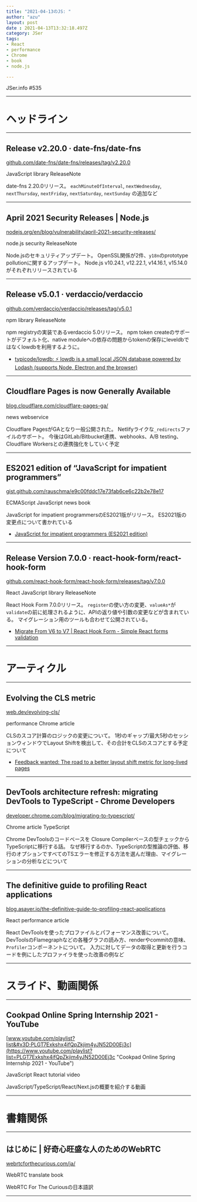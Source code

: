 ```yaml
---
title: "2021-04-13のJS: "
author: "azu"
layout: post
date : 2021-04-13T13:32:18.497Z
category: JSer
tags:
- React
- performance
- Chrome
- book
- node.js

---
```


JSer.info #535

----

<h1 class="site-genre">ヘッドライン</h1>

----

## Release v2.20.0 · date-fns/date-fns
[github.com/date-fns/date-fns/releases/tag/v2.20.0](https://github.com/date-fns/date-fns/releases/tag/v2.20.0 "Release v2.20.0 · date-fns/date-fns")
<p class="jser-tags jser-tag-icon"><span class="jser-tag">JavaScript</span> <span class="jser-tag">library</span> <span class="jser-tag">ReleaseNote</span></p>

date-fns 2.20.0リリース。
`eachMinuteOfInterval`, `nextWednesday`, `nextThursday`, `nextFriday`, `nextSaturday`, `nextSunday` の追加など


----

## April 2021 Security Releases | Node.js
[nodejs.org/en/blog/vulnerability/april-2021-security-releases/](https://nodejs.org/en/blog/vulnerability/april-2021-security-releases/ "April 2021 Security Releases | Node.js")
<p class="jser-tags jser-tag-icon"><span class="jser-tag">node.js</span> <span class="jser-tag">security</span> <span class="jser-tag">ReleaseNote</span></p>

Node.jsのセキュリティアップデート。
OpenSSL関係が2件、`y18n`のprototype pollutionに関するアップデート。
Node.js v10.24.1, v12.22.1, v14.16.1, v15.14.0がそれぞれリリースされている


----

## Release v5.0.1 · verdaccio/verdaccio
[github.com/verdaccio/verdaccio/releases/tag/v5.0.1](https://github.com/verdaccio/verdaccio/releases/tag/v5.0.1 "Release v5.0.1 · verdaccio/verdaccio")
<p class="jser-tags jser-tag-icon"><span class="jser-tag">npm</span> <span class="jser-tag">library</span> <span class="jser-tag">ReleaseNote</span></p>

npm registryの実装であるverdaccio 5.0リリース。
npm token createのサポートがデフォルト化、native moduleへの依存の問題からtokenの保存にleveldbではなくlowdbを利用するように。

- [typicode/lowdb: ⚡️ lowdb is a small local JSON database powered by Lodash (supports Node, Electron and the browser)](https://github.com/typicode/lowdb "typicode/lowdb: ⚡️ lowdb is a small local JSON database powered by Lodash (supports Node, Electron and the browser)")

----

## Cloudflare Pages is now Generally Available
[blog.cloudflare.com/cloudflare-pages-ga/](https://blog.cloudflare.com/cloudflare-pages-ga/ "Cloudflare Pages is now Generally Available")
<p class="jser-tags jser-tag-icon"><span class="jser-tag">news</span> <span class="jser-tag">webservice</span></p>

Cloudflare PagesがGAとなり一般公開された。
Netlifyライクな`_redirects`ファイルのサポート。
今後はGitLab/Bitbucket連携、webhooks、A/B testing、Cloudflare Workersとの連携強化をしていく予定


----

## ES2021 edition of “JavaScript for impatient programmers”
[gist.github.com/rauschma/e9c00fddc17e73fab6ce6c22b2e78e17](https://gist.github.com/rauschma/e9c00fddc17e73fab6ce6c22b2e78e17 "ES2021 edition of “JavaScript for impatient programmers”")
<p class="jser-tags jser-tag-icon"><span class="jser-tag">ECMAScript</span> <span class="jser-tag">JavaScript</span> <span class="jser-tag">news</span> <span class="jser-tag">book</span></p>

JavaScript for impatient programmersのES2021版がリリース。
ES2021版の変更点について書かれている

- [JavaScript for impatient programmers (ES2021 edition)](https://exploringjs.com/impatient-js/ "JavaScript for impatient programmers (ES2021 edition)")

----

## Release Version 7.0.0 · react-hook-form/react-hook-form
[github.com/react-hook-form/react-hook-form/releases/tag/v7.0.0](https://github.com/react-hook-form/react-hook-form/releases/tag/v7.0.0 "Release Version 7.0.0 · react-hook-form/react-hook-form")
<p class="jser-tags jser-tag-icon"><span class="jser-tag">React</span> <span class="jser-tag">JavaScript</span> <span class="jser-tag">library</span> <span class="jser-tag">ReleaseNote</span></p>

React Hook Form 7.0.0リリース。
`register`の使い方の変更、`valueAs*`が`validate`の前に処理されるように、APIの返り値や引数の変更などが含まれている。
マイグレーション用のツールも合わせて公開されている。

- [Migrate From V6 to V7 | React Hook Form - Simple React forms validation](https://react-hook-form.com/migrate-v6-to-v7/ "Migrate From V6 to V7 | React Hook Form - Simple React forms validation")

----
<h1 class="site-genre">アーティクル</h1>

----

## Evolving the CLS metric
[web.dev/evolving-cls/](https://web.dev/evolving-cls/ "Evolving the CLS metric")
<p class="jser-tags jser-tag-icon"><span class="jser-tag">performance</span> <span class="jser-tag">Chrome</span> <span class="jser-tag">article</span></p>

CLSのスコア計算のロジックの変更について。
1秒のギャップ/最大5秒のセッションウィンドウでLayout Shiftを検出して、その合計をCLSのスコアとする予定について

- [Feedback wanted: The road to a better layout shift metric for long-lived pages](https://web.dev/better-layout-shift-metric/ "Feedback wanted: The road to a better layout shift metric for long-lived pages")

----

## DevTools architecture refresh: migrating DevTools to TypeScript - Chrome Developers
[developer.chrome.com/blog/migrating-to-typescript/](https://developer.chrome.com/blog/migrating-to-typescript/ "DevTools architecture refresh: migrating DevTools to TypeScript - Chrome Developers")
<p class="jser-tags jser-tag-icon"><span class="jser-tag">Chrome</span> <span class="jser-tag">article</span> <span class="jser-tag">TypeScript</span></p>

Chrome DevToolsのコードベースを
Closure Compilerベースの型チェックからTypeScriptに移行する話。
なぜ移行するのか、TypeScriptの型推論の評価、移行のオプションですべてのTSエラーを修正する方法を選んだ理由、マイグレーションの分析などについて


----

## The definitive guide to profiling React applications
[blog.asayer.io/the-definitive-guide-to-profiling-react-applications](https://blog.asayer.io/the-definitive-guide-to-profiling-react-applications "The definitive guide to profiling React applications")
<p class="jser-tags jser-tag-icon"><span class="jser-tag">React</span> <span class="jser-tag">performance</span> <span class="jser-tag">article</span></p>

React DevToolsを使ったプロファイルとパフォーマンス改善について。
DevToolsのFlamegraphなどの各種グラフの読み方、renderやcommitの意味、`Profiler`コンポーネントについて。
入力に対してデータの取得と更新を行うコードを例にしたプロファイラを使った改善の例など


----
<h1 class="site-genre">スライド、動画関係</h1>

----

## Cookpad Online Spring Internship 2021 - YouTube
[www.youtube.com/playlist?list&#x3D;PLGT7Exkshx4ifQpZkjim4yJN52D00Ej3c](https://www.youtube.com/playlist?list=PLGT7Exkshx4ifQpZkjim4yJN52D00Ej3c "Cookpad Online Spring Internship 2021 - YouTube")
<p class="jser-tags jser-tag-icon"><span class="jser-tag">JavaScript</span> <span class="jser-tag">React</span> <span class="jser-tag">tutorial</span> <span class="jser-tag">video</span></p>

JavaScript/TypeScript/React/Next.jsの概要を紹介する動画


----
<h1 class="site-genre">書籍関係</h1>

----

## はじめに | 好奇心旺盛な人のためのWebRTC
[webrtcforthecurious.com/ja/](https://webrtcforthecurious.com/ja/ "はじめに | 好奇心旺盛な人のためのWebRTC")
<p class="jser-tags jser-tag-icon"><span class="jser-tag">WebRTC</span> <span class="jser-tag">translate</span> <span class="jser-tag">book</span></p>

WebRTC For The Curiousの日本語訳


----
